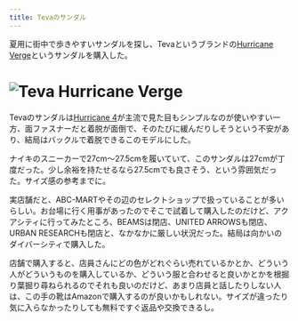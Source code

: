 ```yaml
---
title: Tevaのサンダル
---
```

夏用に街中で歩きやすいサンダルを探し、Tevaというブランドの[Hurricane Verge](https://www.amazon.co.jp/dp/B08B4869SL)というサンダルを購入した。

![](https://lh5.googleusercontent.com/otXZ-bYgv3ABm74yomphG6fsc69JJUcaYeKb3NH9zPCFQLbYF_EBHo6CLx1HkTYOKoOIR8tEWL-IOtXeojO0cA9sJiYsmvCrdhq-ppDwTzZ7yhrB1E8LPHW_B-bkJr8NMKa_WUt7d2Gk4-cPV1kwQiXPEkmaVOU0Pg0sUqfuOhyjQaOS4jnoJ_kiqvMv "Teva Hurricane Verge")
==========================================================================================================================================================================================================================================================

Tevaのサンダルは[Hurricane 4](https://www.amazon.co.jp/dp/B096RS5PWQ)が主流で見た目もシンプルなのが使いやすい一方、面ファスナーだと着脱が面倒で、そのたびに緩んだりしそうという不安があり、結局はバックルで着脱できるこのモデルにした。

ナイキのスニーカーで27cm～27.5cmを履いていて、このサンダルは27cmが丁度だった。少し余裕を持たせるなら27.5cmでも良さそう、という雰囲気だった。サイズ感の参考までに。

実店舗だと、ABC-MARTやその辺のセレクトショップで扱っていることが多いらしい。お台場に行く用事があったのでそこで試着して購入したのだけど、アクアシティに行ってみたところ、BEAMSは閉店、UNITED ARROWSも閉店、URBAN RESEARCHも閉店と、なかなかに厳しい状況だった。結局は向かいのダイバーシティで購入した。

店舗で購入すると、店員さんにどの色がどれぐらい売れているかとか、どういう人がどういうものを購入しているか、どういう服と合わせると良いかとかを根掘り葉掘り尋ねられるのでそれも良いのだけど、あまり店員と話したりしない人は、この手の靴はAmazonで購入するのが良いかもしれない。サイズが違ったり気に入らなかったりしても無料ですぐ返品や交換できるし。
